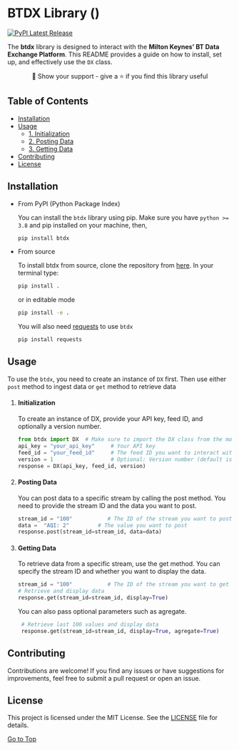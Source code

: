 # BTDX Library ()

[![PyPI Latest Release](https://img.shields.io/pypi/v/btdx.svg)](https://pypi.org/project/btdx/)

The **btdx** library is designed to interact with the **Milton Keynes' BT Data Exchange Platform**. This README provides a guide on how to install, set up, and effectively use the `DX` class.

<div align="center" >🤝 Show your support - give a ⭐️ if you find this library useful</div>

## Table of Contents
- [Installation](#installation)
- [Usage](#usage)
  - [1. Initialization](#initialization)
  - [2. Posting Data](#posting-data)
  - [3. Getting Data](#getting-data)
- [Contributing](#contributing)
- [License](#license)



## Installation

- From PyPI (Python Package Index) 

    You can install the `btdx` library using pip. Make sure you have `python >= 3.8` and pip installed on your machine, then,

    ```bash
    pip install btdx
    ```
- From source

    To install btdx from source, clone the repository from [here](https://github.com/ShobhitManiar/data-exchange). In your terminal type:

    ```sh
    pip install .
    ```
    or in editable mode
    ```sh 
    pip install -e .
    ```
    You will also need [requests](https://pypi.org/project/requests/) to use `btdx`
    ```sh 
    pip install requests
    ``` 

## Usage 

To use the `btdx`, you need to create an instance of `DX` first. Then use either `post` method to ingest data or `get` method to retrieve data

1. #### Initialization
      To create an instance of DX, provide your API key, feed ID, and optionally a version number.
   
     ``` python
     from btdx import DX  # Make sure to import the DX class from the module
     api_key = "your_api_key"     # Your API key
     feed_id = "your_feed_id"     # The feed ID you want to interact with
     version = 1                  # Optional: Version number (default is 1)
     response = DX(api_key, feed_id, version)
     ```

2. #### Posting Data
    You can post data to a specific stream by calling the post method. You need to provide the stream ID and the data you want to post.
   
    ```python
    stream_id = "100"           # The ID of the stream you want to post data to
    data =  "AQI: 2"         # The value you want to post
    response.post(stream_id=stream_id, data=data)
    ```

5. #### Getting Data
     To retrieve data from a specific stream, use the get method. You can specify the stream ID and whether you want to display the data. 

    ```python
    stream_id = "100"           # The ID of the stream you want to get data from
    # Retrieve and display data
    response.get(stream_id=stream_id, display=True)
    ```
   You can also pass optional parameters such as agregate.
   ```python
    # Retrieve last 100 values and display data
    response.get(stream_id=stream_id, display=True, agregate=True)
    ``` 
## Contributing

 Contributions are welcome! If you find any issues or have suggestions for improvements, feel free to submit a pull request or open an issue.

## License
 This project is licensed under the MIT License. See the [LICENSE](LICENSE) file for details.

[Go to Top](#table-of-contents)
